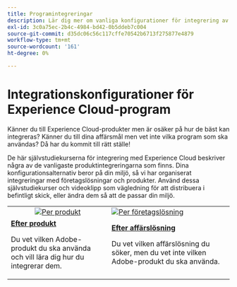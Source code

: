 ```yaml
---
title: Programintegreringar
description: Lär dig mer om vanliga konfigurationer för integrering av Experience Cloud-program. Upptäck hur högklassiga företagsprodukter från Adobe kan hjälpa er att klara era affärsutmaningar.
exl-id: 3c0a75ec-2b4c-4984-bd42-0b5ddeb7c004
source-git-commit: d35dc06c56c117cffe70542b6713f275877e4879
workflow-type: tm+mt
source-wordcount: '161'
ht-degree: 0%

---
```


# Integrationskonfigurationer för Experience Cloud-program

Känner du till Experience Cloud-produkter men är osäker på hur de bäst kan integreras? Känner du till dina affärsmål men vet inte vilka program som ska användas? Då har du kommit till rätt ställe!

De här självstudiekurserna för integrering med Experience Cloud beskriver några av de vanligaste produktintegreringarna som finns. Dina konfigurationsalternativ beror på din miljö, så vi har organiserat integreringar med företagslösningar och produkter. Använd dessa självstudiekurser och videoklipp som vägledning för att distribuera i befintligt skick, eller ändra dem så att de passar din miljö.

<table>
<tr>
   <td style="vertical-align: middle; text-align: center;">
      <a  href="./integrations-between-applications/overview.md"><img alt="Per produkt" src="https://cdn.experienceleague.adobe.com/thumb/by-product.png"/></a>
   </td>
   <td>
      <a  href="./solution-categories/overview.md"><img alt="Per företagslösning" src="https://cdn.experienceleague.adobe.com/thumb/by-solution.png"/></a>
   </td>  
</tr>
<tr>
   <td>
      <div><strong><a href="./integrations-between-applications/overview.md">Efter produkt</a></strong></div>
      <p>
        Du vet vilken Adobe-produkt du ska använda och vill lära dig hur du integrerar dem.
      </p>
   </td>
   <td>
      <div><strong><a href="./solution-categories/overview.md">Efter affärslösning</a></strong></div>
      <p>
        Du vet vilken affärslösning du söker, men du vet inte vilken Adobe-produkt du ska använda.
      </p>
   </td>  
</tr>   
</table>
